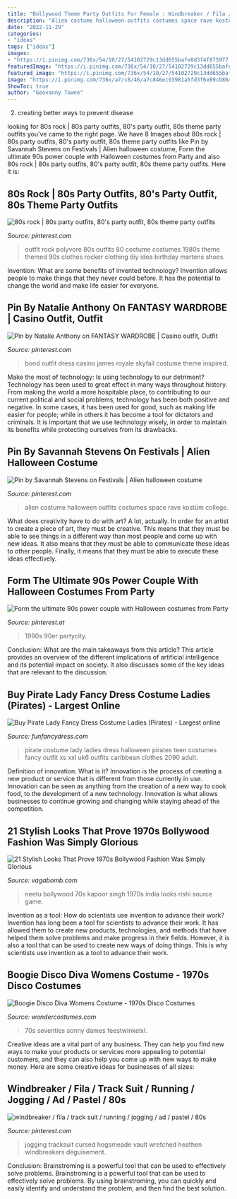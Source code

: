 ```yaml
---
title: "Bollywood Theme Party Outfits For Female : Windbreaker / Fila / Track Suit / Running / Jogging / Ad / Pastel / 80s"
description: "Alien costume halloween outfits costumes space rave kostüm college"
date: "2022-11-29"
categories:
- "ideas"
tags: ["ideas"]
images:
- "https://i.pinimg.com/736x/54/10/27/54102729c13dd655bafe8d3f4f875977.jpg"
featuredImage: "https://i.pinimg.com/736x/54/10/27/54102729c13dd655bafe8d3f4f875977.jpg"
featured_image: "https://i.pinimg.com/736x/54/10/27/54102729c13dd655bafe8d3f4f875977.jpg"
image: "https://i.pinimg.com/736x/a7/c8/46/a7c846ec93981a5fd3f6e89cb864c503--s-fashion-vintage-fashion.jpg"
ShowToc: true
author: "Geovanny Towne"
---
```



2. creating better ways to prevent disease 

	

		
looking for 80s rock | 80s party outfits, 80&#039;s party outfit, 80s theme party outfits you've came to the right page. We have 8 Images about 80s rock | 80s party outfits, 80&#039;s party outfit, 80s theme party outfits like Pin by Savannah Stevens on Festivals | Alien halloween costume, Form the ultimate 90s power couple with Halloween costumes from Party and also 80s rock | 80s party outfits, 80&#039;s party outfit, 80s theme party outfits. Here it is:
		
    
## 80s Rock | 80s Party Outfits, 80&#039;s Party Outfit, 80s Theme Party Outfits

<img loading=lazy src="https://i.pinimg.com/736x/21/53/fc/2153fc3def762a0e87f3b84976e13eb2--rock-outfit-diy-s-outfit.jpg" onerror="this.onerror=null;this.src='https://tse4.mm.bing.net/th?id=OIP.Wp-NDiUwDUKgg8wGDQIXkQD7D4&amp;pid=15.1';" alt="80s rock | 80s party outfits, 80&#039;s party outfit, 80s theme party outfits">

_Source: pinterest.com_

>outfit rock polyvore 80s outfits 80 costume costumes 1980s theme themed 90s clothes rocker clothing diy idea birthday martens shoes. 

	

Invention: What are some benefits of invented technology?
Invention allows people to make things that they never could before. It has the potential to change the world and make life easier for everyone.

    
## Pin By Natalie Anthony On FANTASY WARDROBE | Casino Outfit, Outfit

<img loading=lazy src="https://i.pinimg.com/736x/cd/9e/af/cd9eaf46f132281b6461ebad8dfcb20e--bond-girls-james-bond.jpg" onerror="this.onerror=null;this.src='https://tse1.mm.bing.net/th?id=OIP.7vm_HsDmxEKEul90eEeOUAHaIs&amp;pid=15.1';" alt="Pin by Natalie Anthony on FANTASY WARDROBE | Casino outfit, Outfit">

_Source: pinterest.com_

>bond outfit dress casino james royale skyfall costume theme inspired. 

	

Make the most of technology: Is using technology to our detriment?
Technology has been used to great effect in many ways throughout history. From making the world a more hospitable place, to contributing to our current political and social problems, technology has been both positive and negative. In some cases, it has been used for good, such as making life easier for people; while in others it has become a tool for dictators and criminals. It is important that we use technology wisely, in order to maintain its benefits while protecting ourselves from its drawbacks.

    
## Pin By Savannah Stevens On Festivals | Alien Halloween Costume

<img loading=lazy src="https://i.pinimg.com/736x/54/10/27/54102729c13dd655bafe8d3f4f875977.jpg" onerror="this.onerror=null;this.src='https://tse1.mm.bing.net/th?id=OIP.1-FNDOWmw0A1SHh-qyAUYwHaNJ&amp;pid=15.1';" alt="Pin by Savannah Stevens on Festivals | Alien halloween costume">

_Source: pinterest.com_

>alien costume halloween outfits costumes space rave kostüm college. 

	

What does creativity have to do with art? A lot, actually. In order for an artist to create a piece of art, they must be creative. This means that they must be able to see things in a different way than most people and come up with new ideas. It also means that they must be able to communicate these ideas to other people. Finally, it means that they must be able to execute these ideas effectively.

    
## Form The Ultimate 90s Power Couple With Halloween Costumes From Party

<img loading=lazy src="https://i.pinimg.com/736x/32/6f/ef/326fef94dbbabf728a1dd8fe8221bacc--hip-hop-costumes-s-costume.jpg" onerror="this.onerror=null;this.src='https://tse2.mm.bing.net/th?id=OIP.nVn1euiHfA8HJHxHuXIIhAHaMB&amp;pid=15.1';" alt="Form the ultimate 90s power couple with Halloween costumes from Party">

_Source: pinterest.at_

>1990s 90er partycity. 

	

Conclusion: What are the main takeaways from this article?
This article provides an overview of the different implications of artificial intelligence and its potential impact on society. It also discusses some of the key ideas that are relevant to the discussion.

    
## Buy Pirate Lady Fancy Dress Costume Ladies (Pirates) - Largest Online

<img loading=lazy src="http://www.funfancydress.com/media/catalog/product/cache/1/image/1200x/040ec09b1e35df139433887a97daa66f/e/f/ef-2090.jpg" onerror="this.onerror=null;this.src='https://tse2.mm.bing.net/th?id=OIP.Ko0Pi1_7W8isxNMsF723xAHaOn&amp;pid=15.1';" alt="Buy Pirate Lady Fancy Dress Costume Ladies (Pirates) - Largest online">

_Source: funfancydress.com_

>pirate costume lady ladies dress halloween pirates teen costumes fancy outfit xs xxl uk6 outfits caribbean clothes 2090 adult. 

	

Definition of innovation: What is it?
Innovation is the process of creating a new product or service that is different from those currently in use. Innovation can be seen as anything from the creation of a new way to cook food, to the development of a new technology. Innovation is what allows businesses to continue growing and changing while staying ahead of the competition.

    
## 21 Stylish Looks That Prove 1970s Bollywood Fashion Was Simply Glorious

<img loading=lazy src="https://s4.scoopwhoop.com/anj/70s_bollywood/731204087.jpg" onerror="this.onerror=null;this.src='https://tse1.mm.bing.net/th?id=OIP.w9KFLWG41lKOFOEPXMF8YgHaKb&amp;pid=15.1';" alt="21 Stylish Looks That Prove 1970s Bollywood Fashion Was Simply Glorious">

_Source: vagabomb.com_

>neetu bollywood 70s kapoor singh 1970s india looks rishi source game. 

	

Invention as a tool: How do scientists use invention to advance their work?
Invention has long been a tool for scientists to advance their work. It has allowed them to create new products, technologies, and methods that have helped them solve problems and make progress in their fields. However, it is also a tool that can be used to create new ways of doing things. This is why scientists use invention as a tool to advance their work.

    
## Boogie Disco Diva Womens Costume - 1970s Disco Costumes

<img loading=lazy src="https://img.wondercostumes.com/products/15-3/womens-disco-diva-costume.jpg" onerror="this.onerror=null;this.src='https://tse2.mm.bing.net/th?id=OIP.HUUXG51meX57Sw2Eu2LRGAHaIp&amp;pid=15.1';" alt="Boogie Disco Diva Womens Costume - 1970s Disco Costumes">

_Source: wondercostumes.com_

>70s seventies sonny dames feestwinkelxl. 

	

Creative ideas are a vital part of any business. They can help you find new ways to make your products or services more appealing to potential customers, and they can also help you come up with new ways to make money. Here are some creative ideas for businesses of all sizes: 

    
## Windbreaker / Fila / Track Suit / Running / Jogging / Ad / Pastel / 80s

<img loading=lazy src="https://i.pinimg.com/736x/a7/c8/46/a7c846ec93981a5fd3f6e89cb864c503--s-fashion-vintage-fashion.jpg" onerror="this.onerror=null;this.src='https://tse2.mm.bing.net/th?id=OIP.X-CaikZp_mhd7jUy3CqFpgHaJ8&amp;pid=15.1';" alt="windbreaker / fila / track suit / running / jogging / ad / pastel / 80s">

_Source: pinterest.com_

>jogging tracksuit cursed hogsmeade vault wretched heathen windbreakers déguisement. 

	

Conclusion: Brainstroming is a powerful tool that can be used to effectively solve problems.
Brainstroming is a powerful tool that can be used to effectively solve problems. By using brainstroming, you can quickly and easily identify and understand the problem, and then find the best solution.

